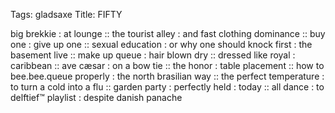Tags: gladsaxe
Title: FIFTY
  
big brekkie : at lounge :: the tourist alley : and fast clothing dominance :: buy one : give up one :: sexual education : or why one should knock first : the basement live :: make up queue : hair blown dry :: dressed like royal : caribbean :: ave cæsar : on a bow tie :: the honor : table placement :: how to bee.bee.queue properly : the north brasilian way :: the perfect temperature : to turn a cold into a flu :: garden party : perfectly held : today :: all dance : to delftief™ playlist : despite danish panache